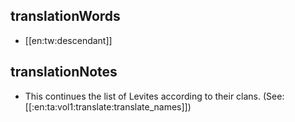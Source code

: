 ## translationWords

* [[en:tw:descendant]]

## translationNotes

* This continues the list of Levites according to their clans. (See: [[:en:ta:vol1:translate:translate_names]])
